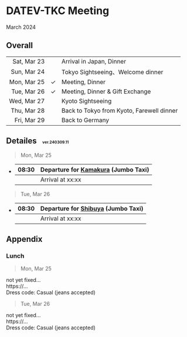 # DATEV-TKC Meeting  

March 2024

## Overall

||||
|--:|--|--|
|Sat, Mar 23||Arrival in Japan, Dinner|
|Sun, Mar 24||Tokyo Sightseeing、Welcome dinner|
|Mon, Mar 25|&check;|Meeting, Dinner|
|Tue, Mar 26|&check;|Meeting, Dinner & Gift Exchange|
|Wed, Mar 27||Kyoto Sightseeing|
|Thu, Mar 28||Back to Tokyo from Kyoto, Farewell dinner|
|Fri, Mar 29||Back to Germany|

## Detailes <span style="font-size: 50%;">&emsp;ver.240309.11</span>

> Mon, Mar 25

- |08:30|Departure for [Kamakura](https://www.google.com/maps/dir/Hotel+New+Otani+Tokyo+The+Main,+4-1+Kioicho,+Chiyoda+City,+Tokyo+102-8578/Kanagawa,+Kamakura,+Yukinoshita,+2+Chome%E2%88%921%E2%88%9231+%E9%B6%B4%E5%B2%A1%E5%85%AB%E5%B9%A1%E5%AE%AE/@35.5002471,139.3451048,10z/data=!3m2!4b1!5s0x601845c791a3006d:0x72938a16d81a8d09!4m14!4m13!1m5!1m1!1s0x60188c7ce48bdbf3:0xf4b9629e8df1dcd5!2m2!1d139.7340219!2d35.6811007!1m5!1m1!1s0x601845b87890aa89:0xa867ad10105036b5!2m2!1d139.5563134!2d35.3259273!3e0?authuser=0&hl=en&entry=ttu) (Jumbo Taxi)|
  |--:|--|
  ||Arrival at xx:xx|

> Tue, Mar 26

- |08:30|Departure for [Shibuya](https://www.google.com/maps/dir/Hotel+New+Otani+Tokyo+The+Main,+4-1+Kioicho,+Chiyoda+City,+Tokyo+102-8578/Tokyo,+Shibuya+City,+Udagawa-cho,+28%E2%88%926+%E3%83%89%E3%83%B3%E3%83%BB%E3%82%AD%E3%83%9B%E3%83%BC%E3%83%86+%E6%B8%8B%E8%B0%B7%E6%9C%AC%E5%BA%97/@35.6703319,139.6836103,12.18z/data=!3m1!5s0x601845c791a3006d:0x72938a16d81a8d09!4m14!4m13!1m5!1m1!1s0x60188c7ce48bdbf3:0xf4b9629e8df1dcd5!2m2!1d139.7340219!2d35.6811007!1m5!1m1!1s0x60188ca9a47a82af:0x7ea0d3bc82ce0275!2m2!1d139.6978782!2d35.6605137!3e0?authuser=0&hl=en&entry=ttu) (Jumbo Taxi)|
  |--:|--|
  ||Arrival at xx:xx|

## Appendix

### Lunch

> Mon, Mar 25

not yet fixed...  
https://...  
Dress code: Casual (jeans accepted)

> Tue, Mar 26

not yet fixed...  
https://...  
Dress code: Casual (jeans accepted)

